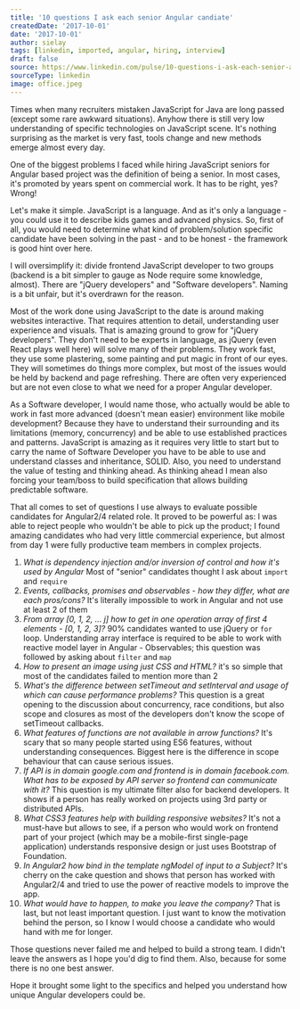 ```yaml
---
title: '10 questions I ask each senior Angular candiate'
createdDate: '2017-10-01'
date: '2017-10-01'
author: sielay
tags: [linkedin, imported, angular, hiring, interview]
draft: false
source: https://www.linkedin.com/pulse/10-questions-i-ask-each-senior-angular-candiate-%C5%82ukasz-marek-sielski/
sourceType: linkedin
image: office.jpeg
---
```


Times when many recruiters mistaken JavaScript for Java are long passed (except some rare awkward situations). Anyhow there is still very low understanding of specific technologies on JavaScript scene. It's nothing surprising as the market is very fast, tools change and new methods emerge almost every day.

One of the biggest problems I faced while hiring JavaScript seniors for Angular based project was the definition of being a senior. In most cases, it's promoted by years spent on commercial work. It has to be right, yes? Wrong!

Let's make it simple. JavaScript is a language. And as it's only a language - you could use it to describe kids games and advanced physics. So, first of all, you would need to determine what kind of problem/solution specific candidate have been solving in the past - and to be honest - the framework is good hint over here.

I will oversimplify it: divide frontend JavaScript developer to two groups (backend is a bit simpler to gauge as Node require some knowledge, almost). There are "jQuery developers" and "Software developers". Naming is a bit unfair, but it's overdrawn for the reason.

Most of the work done using JavaScript to the date is around making websites interactive. That requires attention to detail, understanding user experience and visuals. That is amazing ground to grow for "jQuery developers". They don't need to be experts in language, as jQuery (even React plays well here) will solve many of their problems. They work fast, they use some plastering, some painting and put magic in front of our eyes. They will sometimes do things more complex, but most of the issues would be held by backend and page refreshing. There are often very experienced but are not even close to what we need for a proper Angular developer.

As a Software developer, I would name those, who actually would be able to work in fast more advanced (doesn't mean easier) environment like mobile development? Because they have to understand their surrounding and its limitations (memory, concurrency) and be able to use established practices and patterns. JavaScript is amazing as it requires very little to start but to carry the name of Software Developer you have to be able to use and understand classes and inheritance, SOLID. Also, you need to understand the value of testing and thinking ahead. As thinking ahead I mean also forcing your team/boss to build specification that allows building predictable software.

That all comes to set of questions I use always to evaluate possible candidates for Angular2/4 related role. It proved to be powerful as: I was able to reject people who wouldn't be able to pick up the product; I found amazing candidates who had very little commercial experience, but almost from day 1 were fully productive team members in complex projects.

 1. *What is dependency injection and/or inversion of control and how it's used by Angular* Most of "senior" candidates thought I ask about `import` and `require`
 2. *Events, callbacks, promises and observables - how they differ, what are each pros/cons?* It's literally impossible to work in Angular and not use at least 2 of them
 3. *From array [0, 1, 2, ... j] how to get in one operation array of first 4 elements - [0, 1, 2, 3]?* 90% candidates wanted to use jQuery or `for` loop. Understanding array interface is required to be able to work with reactive model layer in Angular - Observables; this question was followed by asking about `filter` and `map`
 4. *How to present an image using just CSS and HTML?* it's so simple that most of the candidates failed to mention more than 2
 5. *What's the difference between setTimeout and setInterval and usage of which can cause performance problems?* This question is a great opening to the discussion about concurrency, race conditions, but also scope and closures as most of the developers don't know the scope of setTimeout callbacks.
 6. *What features of functions are not available in arrow functions?* It's scary that so many people started using ES6 features, without understanding consequences. Biggest here is the difference in scope behaviour that can cause serious issues.
 7. *If API is in domain google.com and frontend is in domain facebook.com. What has to be exposed by API server so frontend can communicate with it?* This question is my ultimate filter also for backend developers. It shows if a person has really worked on projects using 3rd party or distributed APIs.
 8. *What CSS3 features help with building responsive websites?* It's not a must-have but allows to see, if a person who would work on frontend part of your project (which may be a mobile-first single-page application) understands responsive design or just uses Bootstrap of Foundation.
 9. *In Angular2 how bind in the template ngModel of input to a Subject?* It's cherry on the cake question and shows that person has worked with Angular2/4 and tried to use the power of reactive models to improve the app.
 10. *What would have to happen, to make you leave the company?* That is last, but not least important question. I just want to know the motivation behind the person, so I know I would choose a candidate who would hand with me for longer.

Those questions never failed me and helped to build a strong team. I didn't leave the answers as I hope you'd dig to find them. Also, because for some there is no one best answer.

Hope it brought some light to the specifics and helped you understand how unique Angular developers could be.
